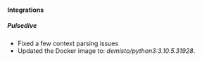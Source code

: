 
#### Integrations
##### Pulsedive
- Fixed a few context parsing issues
- Updated the Docker image to: *demisto/python3:3.10.5.31928*.
